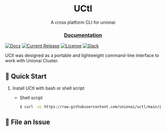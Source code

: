 <html>
    <h1 align="center">
        UCtl
    </h1>
    <p align="center">
       A cross platform CLI for unionai
    </p>
    <h3 align="center">
        <a href="https://uctl.rtfd.io">Documentation</a>
    </h3>
</html>

[![Docs](https://readthedocs.org/projects/uctl/badge/?version=latest&style=plastic)](https://uctl.rtfd.io)
[![Current Release](https://img.shields.io/github/release/unionai/uctl.svg)](https://github.com/unionai/uctl/releases/latest)
[![License](https://img.shields.io/badge/LICENSE-Apache2.0-ff69b4.svg)](http://www.apache.org/licenses/LICENSE-2.0.html)
[![Slack](https://img.shields.io/badge/slack-join_chat-white.svg?logo=slack&style=social)](https://slack.union.ai)

UCtl was designed as a portable and lightweight command-line interface to work with Unionai Cluster.

## 🚀 Quick Start

1. Install UCtl with bash or shell script

    * Shell script
        ```bash
        $ curl -sL https://raw.githubusercontent.com/unionai/uctl/main/install.sh | bash
        ```

<html>
    <h2 id="file-an-issue">
        🐞 File an Issue
    </h2>
</html>

